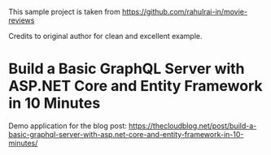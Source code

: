 
This sample project is taken from https://github.com/rahulrai-in/movie-reviews

Credits to original author for clean and excellent example.


# Build a Basic GraphQL Server with ASP.NET Core and Entity Framework in 10 Minutes

Demo application for the blog post: https://thecloudblog.net/post/build-a-basic-graphql-server-with-asp.net-core-and-entity-framework-in-10-minutes/
